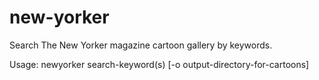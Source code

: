 # new-yorker
Search The New Yorker magazine cartoon gallery by keywords.

Usage: newyorker search-keyword(s) [-o output-directory-for-cartoons]
